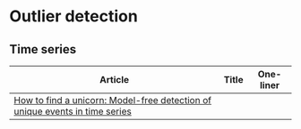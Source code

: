 
# Outlier detection


## Time series

|Article  |Title  |One-liner  |
|---------|---------|---------|
|[How to find a unicorn: Model-free detection of unique events in time series](https://arxiv.org/pdf/2004.11468.pdf)     |         |         |
